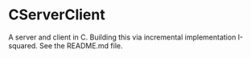 # CServerClient
A server and client in C. Building this via incremental implementation I-squared. See the README.md file.
